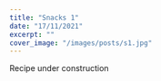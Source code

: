 ```yaml
---
title: "Snacks 1"
date: "17/11/2021"
excerpt: ""
cover_image: "/images/posts/s1.jpg"
---
```


Recipe under construction
